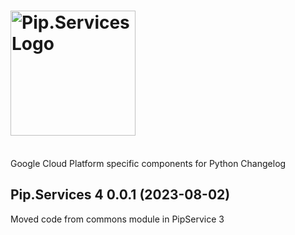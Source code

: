 # <img src="https://uploads-ssl.webflow.com/5ea5d3315186cf5ec60c3ee4/5edf1c94ce4c859f2b188094_logo.svg" alt="Pip.Services Logo" width="200">
<br/> Google Cloud Platform specific components for Python Changelog

## <a name="0.0.1"></a>Pip.Services 4 0.0.1 (2023-08-02)
Moved code from commons module in PipService 3